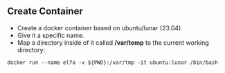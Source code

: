 ## Create Container

- Create a docker container based on ubuntu/lunar (23.04). 
- Give it a specific name. 
- Map a directory inside of it called **/var/temp** to the current working directory: 

``` shell
docker run --name elfa -v ${PWD}:/var/tmp -it ubuntu:lunar /bin/bash
```